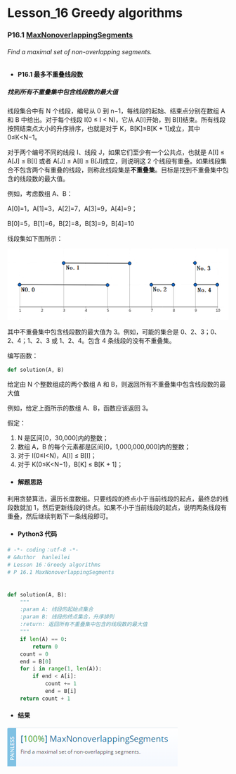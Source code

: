 # Lesson_16 Greedy algorithms

### P16.1 [MaxNonoverlappingSegments](https://app.codility.com/programmers/lessons/16-greedy_algorithms/max_nonoverlapping_segments/)

###### Find a maximal set of non-overlapping segments.

- #### P16.1 最多不重叠线段数

##### 找到所有不重叠集中包含线段数的最大值

线段集合中有 N 个线段，编号从 0 到 n−1，每线段的起始、结束点分别在数组 A 和 B 中给出。对于每个线段 I(0 ≤ I < N)，它从 A[I]开始，到 B[I]结束。所有线段按照结束点大小的升序排序，也就是对于 K，B[K]≤B[K + 1]成立，其中 0≤K<N−1。

对于两个编号不同的线段 I、线段 J，如果它们至少有一个公共点，也就是 A[I] ≤ A[J] ≤ B[I] 或者 A[J] ≤ A[I] ≤ B[J]成立，则说明这 2 个线段有重叠。如果线段集合不包含两个有重叠的线段，则称此线段集是**不重叠集**。目标是找到不重叠集中包含的线段数的最大值。

例如，考虑数组 A、B：

A[0]=1，A[1]=3，A[2]=7，A[3]=9，A[4]=9；

B[0]=5，B[1]=6，B[2]=8，B[3]=9，B[4]=10

线段集如下图所示：

![image](https://github.com/Anfany/Codility-Lessons-By-Python3/blob/master/L16_Greedy%20algorithms/16.1.1.png)

其中不重叠集中包含线段数的最大值为 3。例如，可能的集合是 0、2、3；0、2、4；1、2、3 或 1、2、4。包含 4 条线段的没有不重叠集。

编写函数：

```python
def solution(A, B)
```

给定由 N 个整数组成的两个数组 A 和 B，则返回所有不重叠集中包含线段数的最大值

例如，给定上面所示的数组 A、B，函数应该返回 3。

假定：

1. N 是区间[0，30,000]内的整数；
2. 数组 A，B 的每个元素都是区间[0，1,000,000,000]内的整数；
3. 对于 I(0≤I<N)，A[I] ≤ B[I]；
4. 对于 K(0≤K<N−1)，B[K] ≤ B[K + 1]；

- #### 解题思路

利用贪婪算法，遍历长度数组。只要线段的终点小于当前线段的起点，最终总的线段数就加 1，然后更新线段的终点。如果不小于当前线段的起点，说明两条线段有重叠，然后继续判断下一条线段即可。

- #### Python3 代码

```python
# -*- coding：utf-8 -*-
# &Author  hanleilei
# Lesson 16：Greedy algorithms
# P 16.1 MaxNonoverlappingSegments


def solution(A, B):
    """
    :param A: 线段的起始点集合
    :param B: 线段的终点集合，升序排列
    :return: 返回所有不重叠集中包含的线段数的最大值
    """
    if len(A) == 0:
        return 0
    count = 0
    end = B[0]
    for i in range(1, len(A)):
        if end < A[i]:
            count += 1
            end = B[i]
    return count + 1
```

- #### 结果

![image](https://github.com/Anfany/Codility-Lessons-By-Python3/blob/master/L16_Greedy%20algorithms/16.1.png)
